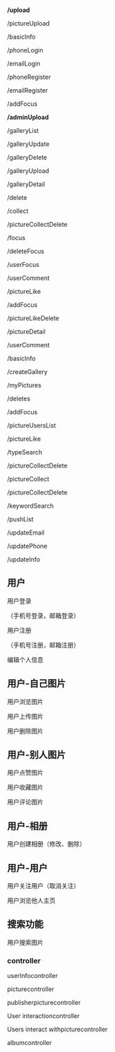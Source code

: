 **/upload**

/pictureUpload

/basicInfo

/phoneLogin

/emailLogin

/phoneRegister

/emailRegister

/addFocus

**/adminUpload**

/galleryList

/galleryUpdate

/galleryDelete

/galleryUpload

/galleryDetail

/delete

/collect

/pictureCollectDelete

/focus

/deleteFocus

/userFocus  

/userComment

/pictureLike

/addFocus

/pictureLikeDelete

/pictureDetail

/userComment

/basicInfo

/createGallery  

/myPictures

/deletes

/addFocus

/pictureUsersList  

/pictureLike

/typeSearch

/pictureCollectDelete

/pictureCollect

/pictureCollectDelete  

/keywordSearch

/pushList

/updateEmail

/updatePhone  

/updateInfo

## 用户

用户登录

（手机号登录，邮箱登录）

用户注册

（手机号注册，邮箱注册）

编辑个人信息

## 用户-自己图片

用户浏览图片

用户上传图片

用户删除图片

## 用户-别人图片

用户点赞图片

用户收藏图片

用户评论图片

## 用户-相册

用户创建相册（修改、删除）

## 用户-用户

用户关注用户（取消关注）

用户浏览他人主页

## 搜索功能

用户搜索图片



### controller

userInfocontroller

picturecontroller

publisherpicturecontroller

User interactioncontroller

Users interact withpicturecontroller

albumcontroller